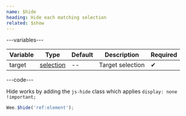 ```yaml
---
name: $hide
heading: Hide each matching selection
related: $show
---
```


---variables---

| Variable | Type | Default | Description | Required |
| -- | -- | -- | -- | -- |
| target | [selection](/script#selection) | -- | Target selection | ✔ |

---code---

Hide works by adding the ```js-hide``` class which applies ```display: none !important;```

```javascript
Wee.$hide('ref:element');
```